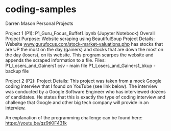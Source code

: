 # coding-samples
Darren Mason Personal Projects

Project 1 (P1): P1_Guru_Focus_Buffet1.ipynb (Jupyter Notebook)
  Overall Project Purpose: Website scraping using BeautifulSoup
Project Details:
  Website www.gurufocus.com/stock-market-valuations.php has stocks that are UP the most on the day (gainers) and stocks that are down the most on the day (losers),  on its website. This program scarpes the website and appends the scraped information to a file.
Files:
  P1_Losers_and_Gainers1.csv - main file
  P1_Losers_and_Gainers1_bkup - backup file


Project 2 (P2):
Project Details:
   This project was taken from a mock Google coding interview that I found on YouTube (see link below). The interview was conducted by a Google Software Engineer who has interviewed dozens of candidates. He states that this is exactly the type of coding interview and challenge that Google and other big tech company will provide in an interview.

   An explanation of the programming challenge can be found here: https://youtu.be/qz9tKlF431k
